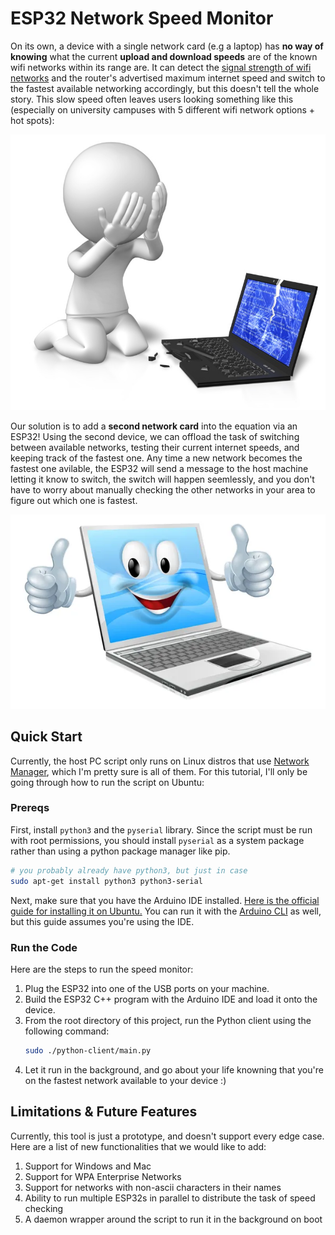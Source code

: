 # ESP32 Network Speed Monitor

On its own, a device with a single network card (e.g a laptop) has **no way of knowing** what 
the current **upload and download speeds** are of the known wifi networks within its range are.
It can detect the 
[signal strength of wifi networks](https://techgrid.com/blog/wifi-signal-strength)
and the router's advertised maximum internet speed and switch to the fastest available 
networking accordingly, but this doesn't tell the whole story. This slow speed often leaves 
users looking something like this (especially on university campuses with 5 different wifi network options + hot spots):

![](./assets/sad_broken_computer_800_wht.jpg)

Our solution is to add a **second network card** into the equation via an ESP32! Using the 
second device, we can offload the task of switching between available networks, testing their 
current internet speeds, and keeping track of the fastest one. Any time a new network becomes 
the fastest one avilable, the ESP32 will send a message to the host machine letting it know 
to switch, the switch will happen seemlessly, and you don't have to worry about manually 
checking the other networks in your area to figure out which one is fastest.

![](./assets/happy-computer.jpg)

## Quick Start
Currently, the host PC script only runs on Linux distros that use
[Network Manager](https://networkmanager.dev/), which 
I'm pretty sure is all of them. For this tutorial, I'll only be going through how to run the 
script on Ubuntu:

### Prereqs
First, install `python3` and the `pyserial` library. Since the script must be run with 
root permissions, you should install `pyserial` as a system package rather than 
using a python package manager like pip.
```bash
# you probably already have python3, but just in case
sudo apt-get install python3 python3-serial 
```

Next, make sure that you have the Arduino IDE installed. 
[Here is the official guide for installing it on Ubuntu.](https://docs.arduino.cc/software/ide-v1/tutorials/Linux/) 
You can run it with the [Arduino CLI](https://github.com/arduino/arduino-cli) as well, 
but this guide assumes you're using the IDE.

### Run the Code
Here are the steps to run the speed monitor:
1. Plug the ESP32 into one of the USB ports on your machine.
2. Build the ESP32 C++ program with the Arduino IDE and load it onto the device.
3. From the root directory of this project, run the Python client using 
   the following command: 
    ```bash
    sudo ./python-client/main.py
    ```
4. Let it run in the background, and go about your life knowning that you're on the fastest 
   network available to your device :)

## Limitations & Future Features
Currently, this tool is just a prototype, and doesn't support every edge case. Here are a list 
of new functionalities that we would like to add:
1. Support for Windows and Mac
2. Support for WPA Enterprise Networks
3. Support for networks with non-ascii characters in their names
4. Ability to run multiple ESP32s in parallel to distribute the task of speed checking
5. A daemon wrapper around the script to run it in the background on boot
